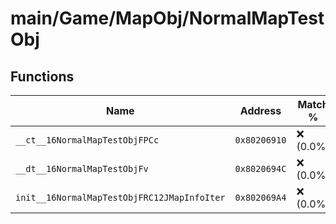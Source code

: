 # main/Game/MapObj/NormalMapTestObj

## Functions

| Name | Address | Match % |
|------|---------|---------|
| `__ct__16NormalMapTestObjFPCc` | `0x80206910` | :x: (0.0%) |
| `__dt__16NormalMapTestObjFv` | `0x8020694C` | :x: (0.0%) |
| `init__16NormalMapTestObjFRC12JMapInfoIter` | `0x802069A4` | :x: (0.0%) |